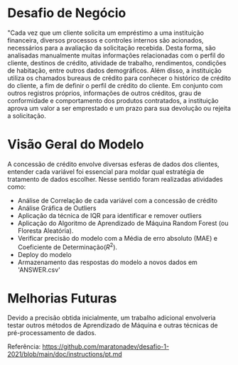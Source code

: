 # Desafio de Negócio

"Cada vez que um cliente solicita um empréstimo a uma instituição financeira, diversos processos e controles internos são acionados, necessários para a avaliação da solicitação recebida. Desta forma, são analisadas manualmente muitas informações relacionadas com o perfil do cliente, destinos de crédito, atividade de trabalho, rendimentos, condições de habitação, entre outros dados demográficos. Além disso, a instituição utiliza os chamados bureaus de crédito para conhecer o histórico de crédito do cliente, a fim de definir o perfil de crédito do cliente. Em conjunto com outros registros próprios, informações de outros créditos, grau de conformidade e comportamento dos produtos contratados, a instituição aprova um valor a ser emprestado e um prazo para sua devolução ou rejeita a solicitação.

# Visão Geral do Modelo

A concessão de crédito envolve diversas esferas de dados dos clientes, entender cada variável foi essencial para moldar qual estratégia de tratamento de dados escolher. Nesse sentido foram realizadas atividades como:

- Análise de Correlação de cada variável com a concessão de crédito
- Análise Gráfica de Outliers
- Aplicação da técnica de IQR para identificar e remover outliers
- Aplicação do Algoritmo de Aprendizado de Máquina Random Forest (ou Floresta Aleatória).
- Verificar precisão do modelo com a Média de erro absoluto (MAE) e Coeficiente de Determinação($R^2$).
- Deploy do modelo
- Armazenamento das respostas do modelo a novos dados em 'ANSWER.csv'

# Melhorias Futuras

Devido a precisão obtida inicialmente, um trabalho adicional envolveria testar outros métodos de Aprendizado de Máquina e outras técnicas de pré-processamento de dados.

Referência: https://github.com/maratonadev/desafio-1-2021/blob/main/doc/instructions/pt.md


